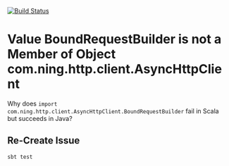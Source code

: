 [![Build Status](https://www.travis-ci.org/billyjf/async-http-client-sbt-scala.svg?branch=master)](https://www.travis-ci.org/billyjf/async-http-client-sbt-scala)

# Value BoundRequestBuilder is not a Member of Object com.ning.http.client.AsyncHttpClient

Why does `import com.ning.http.client.AsyncHttpClient.BoundRequestBuilder` fail in Scala but succeeds in Java?

## Re-Create Issue

`sbt test`